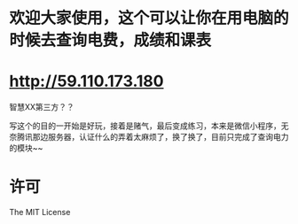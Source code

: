 #   欢迎大家使用，这个可以让你在用电脑的时候去查询电费，成绩和课表
#   http://59.110.173.180


 智慧XX第三方？？

写这个的目的一开始是好玩，接着是赌气，最后变成练习，本来是微信小程序，无奈腾讯那边服务器，认证什么的弄着太麻烦了，换了换了，目前只完成了查询电力的模块~~
  
# 许可
The MIT License
